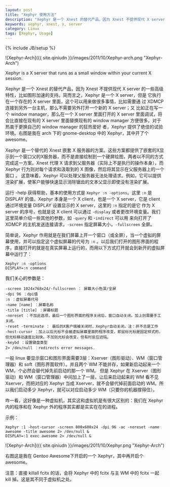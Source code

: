 ```yaml
---
layout: post
title: "Xephyr 使用方法"
description: "Xephyr 是一个 Xnest 的替代产品，因为 Xnest 不提供现代 X server 的一些高级特性，比如图形加速的支持"
keywords: xephyr, xnest, x, server
category: Linux
tags: [Xephyr, Usage]
---
```

{% include JB/setup %}

![Xephyr-Arch]({{ site.qiniudn }}/images/2011/10/Xephyr-arch.png "Xephyr-Arch")

<!-- more -->
Xephyr is a X server that runs as a small window within your current X session.

Xephyr 是一个 Xnest 的替代产品，因为 Xnest 不提供现代 X server 的一些高级特性，比如图形加速的支持。简而言之，Xephyr 是一个 X server，但是 它执行在一个存在的 X server 里面，这个可以用来做很多事情，比如需要通 过 XDMCP 连接到另外一台主机，那么不需要另外打开一个新的 X server；又 比如正在写一个 window manager，那么在一个 X server 里面打开的 X server 里面调试，将会比直接在现有的 X server 里面替换现有的 window manager 方便很多。对于热衷于更换自己的 window manager 的狂热爱好 者，Xephyr 提供了绝佳的试验环境。右图是我在 arch 下的 gnome-desktop 中的 Xephyr，其中开了个 awesome。

Xephyr 是一个替代的 Xnest 嵌套 X 服务器的方案。这些方案都提供了嵌套的X显示到一个窗口父的X服务器，而不是直接绘制到一个硬屏绘图，两者以不同的方式完成这一方案。Xnest 代理 X 请求到父服务器（实际上不是执行的操作本身），而 Xephyr 行为则对每个请求和汲取到的 X 图像，然后将其显示在父服务器上的一个窗口 。
这意味着，Xephyr 可以处理父服务器无法处理请求。例如，它可以提供渲染扩展，使客户能够快速显示消除锯齿的文本父显示即使没有渲染扩展。

运行 -help 获得帮助，基本的使用方式是 `Xephyr :n -options`。这里 `:n` 是 DISPLAY 的值，Xephyr 本身是一个 X client，也是一个 X server，它是 client 通过环境变量 DISPLAY 设置显示的 X server，这里的 `:n` 指定的是它 作为 X server 的序号，也就是说 X client 可以通过 `-display` 或者更改环境变量。我们这里简单介绍一些其他的参数，如 `-query` 和 -`indirect` 可以用 来向打开了 XDMCP 的主机发送连接请求，`-screen` 指定屏幕大小，`-fullscreen` 全屏。

简单说，Xephyr 作用就是在我们屏幕上开一个窗口（或全屏），当一个虚拟的屏幕使用，并可以指定这个虚拟屏幕的代号为 `:n` 。以后我们打开的图形界面的程序，直接打开的就是在真实屏幕上运行的，而用以下方式打开就会到新开的虚拟屏幕中运行了：

    Xephyr :n -options
    DISPLAY=:n command

我们关心的参数是：

    -screen 1024x768x24/-fullscreen ： 屏幕大小色深/全屏
    -dpi 96 ：dpi值
    :n ：虚拟屏幕代号
    -name [name] ：屏幕名称
    -title [title] ：屏幕标题
    -noreset ：不加此选项，最后一个图形界面的程序关闭后，窗口自动关闭。加上则需要手工关闭。
    -reset -terminate ： 最后的X客户端被关闭时，Xephyr自动关闭。注：并不总是工作
    -host-cursor ：加上以后光标不会被虚拟屏幕里面的程序改变，即鼠标光标是固定样式的，但光标移动速度比较快。不加则光标会改变，但有时反应迟钝。
    -keybd ：设置键盘类型
    2> /dev/null ：redirects error messages.

一般 linux 要显示窗口和图形界面需要3层：Xserver（图形驱动）、WM（窗口管理器）和 soft（图形界面软件）。并且两个 WM 不能并存，如果新启动起来一个 WM，个必然会替代掉先前启动的那一个 WM。
但是 Xephyr 在 Xserver（图形驱动）和 WM（窗口管理器）中间加上了一层，让后来启动起来的 WM 看不见 Xserver，而把对应的 Xephyr 当成 Xserver，就不会替代掉前面启动的 WM。所以我们启动多少 Xephyr，就可以对应启动多少 WM（只要你的机器撑得住）。

咋一看，这好像是一种虚拟机，其实这和虚拟机是有很大区别的：我们在 Xephyr 内的程序和在 Xephyr 外的程序其实都是实实在在的进程。

示例：

    Xephyr :1 -host-cursor -screen 800x600x24 -dpi 96 -ac -noreset -name awesome -title awesome 2> /dev/null &
    DISPLAY=:1 exec awesome 2> /dev/null &

![Xephyr-Arch]({{ site.qiniudn }}/images/2011/10/Xephyr.png "Xephyr-Arch")

右图这是我在 Gentoo Awesome下开启的一个 Xephyr，其中再开启个 awesome。

注意：直接 killall fcitx 的话，会将 Xephyr 中的 fcitx 与主 WM 中的 fcitx 一起 kill 掉。这是其不同于虚拟机之处。
